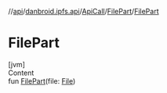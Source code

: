 //[api](../../../index.md)/[danbroid.ipfs.api](../../index.md)/[ApiCall](../index.md)/[FilePart](index.md)/[FilePart](-file-part.md)



# FilePart  
[jvm]  
Content  
fun [FilePart](-file-part.md)(file: [File](https://docs.oracle.com/javase/8/docs/api/java/io/File.html))  



